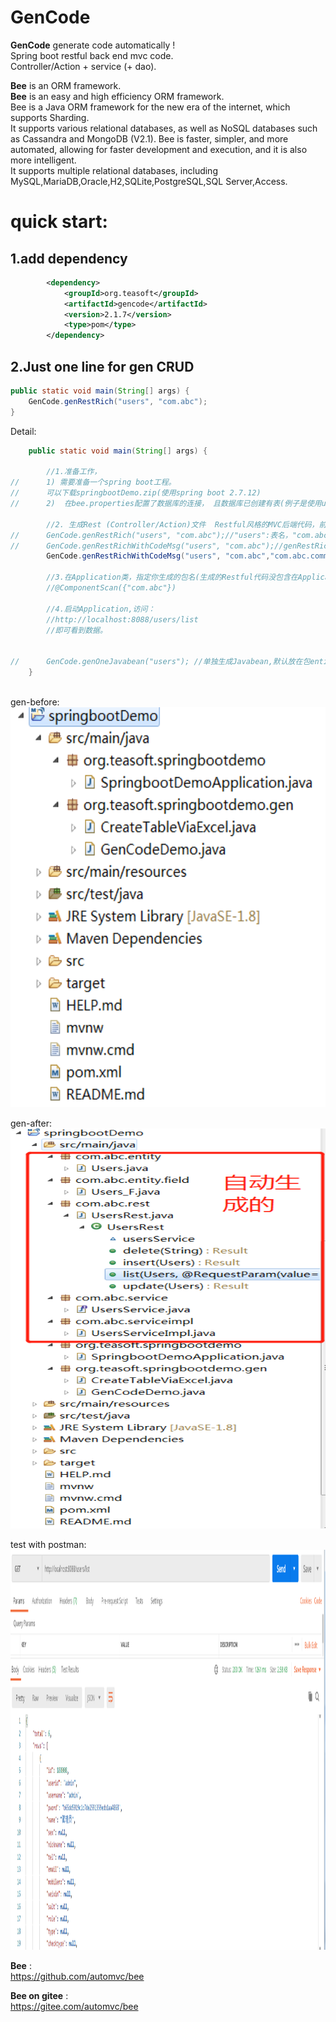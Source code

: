 
GenCode
=========
**GenCode** generate code automatically !  
Spring boot restful back end mvc code.  
Controller/Action + service (+ dao).  

**Bee** is an ORM framework.   
**Bee** is an easy and high efficiency ORM framework.   
Bee is a Java ORM framework for the new era of the internet, which supports Sharding.   
It supports various relational databases, as well as NoSQL databases such as Cassandra and MongoDB (V2.1).
Bee is faster, simpler, and more automated, allowing for faster development and execution, and it is also more intelligent.   
It supports multiple relational databases, including MySQL,MariaDB,Oracle,H2,SQLite,PostgreSQL,SQL Server,Access.   


quick start:
=========	
## 1.add dependency   
```xml
		<dependency>
			<groupId>org.teasoft</groupId>
			<artifactId>gencode</artifactId>
			<version>2.1.7</version>
			<type>pom</type>
		</dependency>
```

## 2.Just one line for gen CRUD   

```java
public static void main(String[] args) {
	GenCode.genRestRich("users", "com.abc");
}
```

Detail: 

```java
	public static void main(String[] args) {
		
		//1.准备工作，
//		1) 需要准备一个spring boot工程。
//		可以下载springbootDemo.zip(使用spring boot 2.7.12)
//		2)  在bee.properties配置了数据库的连接， 且数据库已创建有表(例子是使用users表)
		
		//2. 生成Rest (Controller/Action)文件  Restful风格的MVC后端代码，前后端分离
//		GenCode.genRestRich("users", "com.abc");//"users":表名，"com.abc"：包名
//		GenCode.genRestRichWithCodeMsg("users", "com.abc");//genRestRichWithCodeMsg生成的Rest类，是用指定的编码和信息，适用于大型项目
		GenCode.genRestRichWithCodeMsg("users", "com.abc","com.abc.comm");//"users":表名，"com.abc"：包名， "com.abc.comm"：指定自定义的Const名所在的包
		
		//3.在Application类，指定你生成的包名(生成的Restful代码没包含在Application类的路径下，则需要配置)
		//@ComponentScan({"com.abc"})
		
		//4.启动Application,访问：
		//http://localhost:8088/users/list
		//即可看到数据。
		
		
//		GenCode.genOneJavabean("users"); //单独生成Javabean,默认放在包entity
	}
	
```


gen-before:  
<img src="gen-before.png"  width="520" height="640">  

gen-after:  
<img src="gen-after.png"  width="520" height="640">  

test with postman:  
<img src="postman-test.png"  width="520" height="640"> 

**Bee** :  
https://github.com/automvc/bee  

**Bee on gitee** :  
https://gitee.com/automvc/bee
